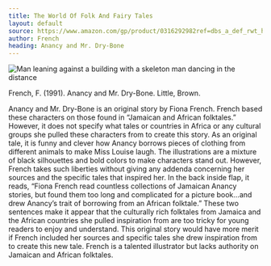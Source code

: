```yaml
---
title: The World Of Folk And Fairy Tales
layout: default
source: https://www.amazon.com/gp/product/0316292982ref=dbs_a_def_rwt_hsch_vapi_taft_p1_i4
author: French
heading: Anancy and Mr. Dry-Bone
---
```

<div class="summary left"><img src="{{"/assets/images/anancy.jpg" | relative_url}}" alt="Man leaning against a building with a skeleton man dancing in the distance">

<p>French, F. (1991). Anancy and Mr. Dry-Bone. Little, Brown.</p>

<p>Anancy and Mr. Dry-Bone is an original story by Fiona French. French based these characters on those found in “Jamaican and African folktales.” However, it does not specify what tales or countries in Africa or any cultural groups she pulled these characters from to create this story. As an original tale, it is funny and clever how Anancy borrows pieces of clothing from different animals to make Miss Louise laugh. The illustrations are a mixture of black silhouettes and bold colors to make characters stand out. However, French takes such liberties without giving any addenda concerning her sources and the specific tales that inspired her. In the back inside flap, it reads, “Fiona French read countless collections of Jamaican Anancy stories, but found them too long and complicated for a picture book…and drew Anancy’s trait of borrowing from an African folktale.” These two sentences make it appear that the culturally rich folktales from Jamaica and the African countries she pulled inspiration from are too tricky for young readers to enjoy and understand. This original story would have more merit if French included her sources and specific tales she drew inspiration from to create this new tale. French is a talented illustrator but lacks authority on Jamaican and African folktales.</p>
</div>
